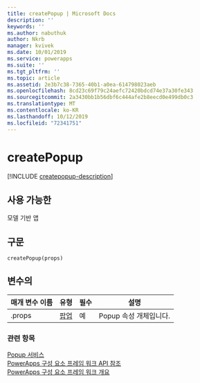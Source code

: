```yaml
---
title: createPopup | Microsoft Docs
description: ''
keywords: ''
ms.author: nabuthuk
author: Nkrb
manager: kvivek
ms.date: 10/01/2019
ms.service: powerapps
ms.suite: ''
ms.tgt_pltfrm: ''
ms.topic: article
ms.assetid: 2e3b7c38-7365-40b1-a0ea-614798023aeb
ms.openlocfilehash: 8cd23c69f79c24aefc72420bdcd74e37a30fe343
ms.sourcegitcommit: 2a3430bb1b56dbf6c444afe2b8eecd0e499db0c3
ms.translationtype: MT
ms.contentlocale: ko-KR
ms.lasthandoff: 10/12/2019
ms.locfileid: "72341751"
---
```

# <a name="createpopup"></a>createPopup

[!INCLUDE [createpopup-description](includes/createpopup-description.md)]

## <a name="available-for"></a>사용 가능한 

모델 기반 앱

## <a name="syntax"></a>구문

`createPopup(props)`

## <a name="parameters"></a>변수의

| 매개 변수 이름|유형|필수|설명|
| ------------- |----|--------|-----------|
|.props|[팝업](../popup.md)|예|Popup 속성 개체입니다.|


### <a name="related-topics"></a>관련 항목

[Popup 서비스](../popupservice.md)<br/>
[PowerApps 구성 요소 프레임 워크 API 참조](../../reference/index.md)<br/>
[PowerApps 구성 요소 프레임 워크 개요](../../overview.md)